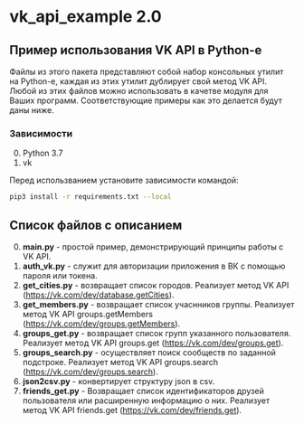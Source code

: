 # vk_api_example 2.0
## Пример использования VK API в Python-е
Файлы из этого пакета представляют собой набор консольных утилит на Python-е, каждая из этих утилит дублирует свой метод VK API. Любой из этих файлов можно использовать в качетве модуля для Ваших программ. Соответствующие примеры как это делается будут даны ниже.
### Зависимости
0. Python 3.7
0. vk

Перед использванием установите зависимости командой:
```bash
pip3 install -r requirements.txt --local
```
## Список файлов с описанием
0. **main.py** - простой пример, демонстрирующий принципы работы с VK API.
0. **auth_vk.py** - служит для авторизации приложения в ВК с помощью пароля или токена.
0. **get_cities.py** - возвращает список городов. Реализует метод VK API (https://vk.com/dev/database.getCities). 
0. **get_members.py** - возвращает список учаснников группы. Реализует метод VK API groups.getMembers (https://vk.com/dev/groups.getMembers).
0. **groups_get.py** - возвращает список групп указанного пользователя. Реализует метод VK API groups.get (https://vk.com/dev/groups.get).
0. **groups_search.py** - осуществляет поиск сообществ по заданной подстроке. Реализует метод VK API groups.search (https://vk.com/dev/groups.search). 
0. **json2csv.py** - конвертирует структуру json в csv.
0. **friends_get.py** - Возвращает список идентификаторов друзей пользователя или расширенную информацию о них. Реализует метод VK API friends.get (https://vk.com/dev/friends.get).
